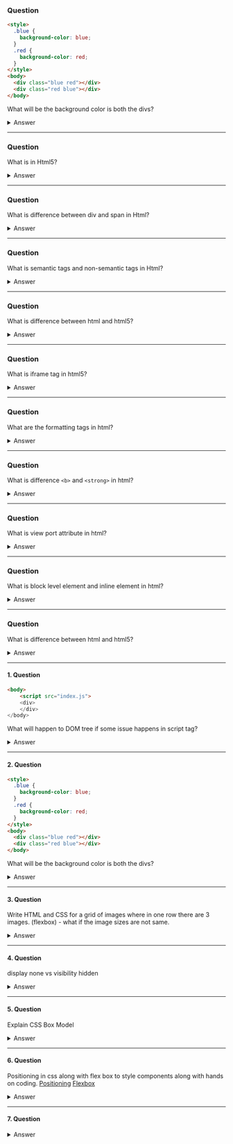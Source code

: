 ### Question

```html
<style>
  .blue {
    background-color: blue;
  }
  .red {
    background-color: red;
  }
</style>
<body>
  <div class="blue red"></div>
  <div class="red blue"></div>
</body>
```

What will be the background color is both the divs?

<details>
<summary>Answer</summary>
<p>

</p>
</details>

---

### Question

What is <!Doctype html> in Html5?

<details>
<summary>Answer</summary>
<p>

</p>
</details>

---

### Question

What is difference between div and span in Html?

<details>
<summary>Answer</summary>
<p>

</p>
</details>

---

### Question

What is semantic tags and non-semantic tags in Html?

<details>
<summary>Answer</summary>
<p>

</p>
</details>

---

### Question

What is difference between html and html5?

<details>
<summary>Answer</summary>
<p>

</p>
</details>

---

### Question

What is iframe tag in html5?

<details>
<summary>Answer</summary>
<p>

</p>
</details>

---

### Question

What are the formatting tags in html?

<details>
<summary>Answer</summary>
<p>

</p>
</details>

---

### Question

What is difference `<b>` and `<strong>` in html?

<details>
<summary>Answer</summary>
<p>

</p>
</details>

---

### Question

What is view port attribute in html?

<details>
<summary>Answer</summary>
<p>

</p>
</details>

---

### Question

What is block level element and inline element in html?

<details>
<summary>Answer</summary>
<p>

</p>
</details>

---

### Question

What is difference between html and html5?

<details>
<summary>Answer</summary>
<p>

</p>
</details>

---

#### 1. Question

```html
<body>
    <script src="index.js">
    <div>
    </div>
</body>

```

What will happen to DOM tree if some issue happens in script tag?

<details>
<summary>Answer</summary>
<p>

</p>
</details>

---

#### 2. Question

```html
<style>
  .blue {
    background-color: blue;
  }
  .red {
    background-color: red;
  }
</style>
<body>
  <div class="blue red"></div>
  <div class="red blue"></div>
</body>
```

What will be the background color is both the divs?

<details>
<summary>Answer</summary>
<p>

</p>
</details>

---

#### 3. Question

Write HTML and CSS for a grid of images where in one row there are 3 images. (flexbox) - what if the image sizes are not same.

<details>
<summary>Answer</summary>
<p>

</p>
</details>

---

#### 4. Question

display none vs visibility hidden

<details>
<summary>Answer</summary>
<p>

</p>
</details>

---

#### 5. Question

Explain CSS Box Model

<details>
<summary>Answer</summary>
<p>

</p>
</details>

---

#### 6. Question

Positioning in css along with flex box to style components along with hands on coding.
[Positioning](https://developer.mozilla.org/en-US/docs/Web/CSS/position)
[Flexbox](https://developer.mozilla.org/en-US/docs/Web/CSS/CSS_Flexible_Box_Layout/Basic_Concepts_of_Flexbox)

<details>
<summary>Answer</summary>
<p>

</p>
</details>

---

#### 7. Question

<details>
<summary>Answer</summary>
<p>

</p>
</details>
